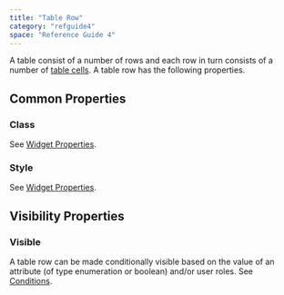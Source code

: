 ```yaml
---
title: "Table Row"
category: "refguide4"
space: "Reference Guide 4"
---
```

A table consist of a number of rows and each row in turn consists of a number of [table cells](table-cell). A table row has the following properties.

## Common Properties

### Class

See [Widget Properties](widget-properties).

### Style

See [Widget Properties](widget-properties).

## Visibility Properties

### Visible

A table row can be made conditionally visible based on the value of an attribute (of type enumeration or boolean) and/or user roles. See [Conditions](conditions).